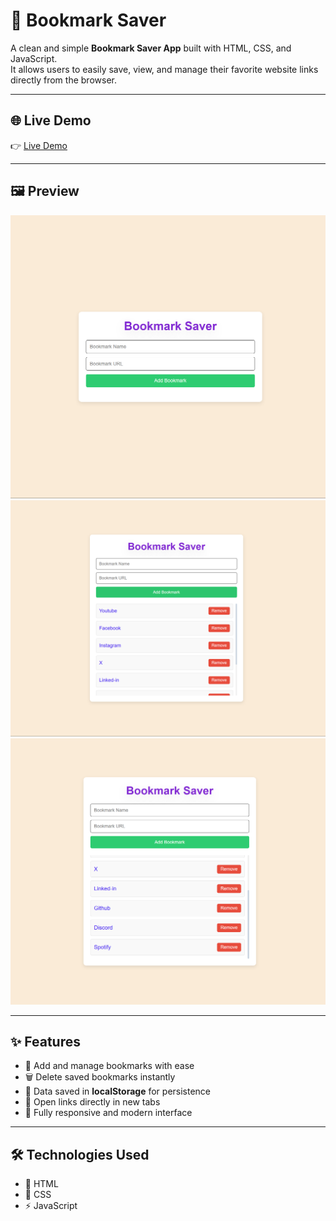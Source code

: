# 🔖 Bookmark Saver

A clean and simple **Bookmark Saver App** built with HTML, CSS, and JavaScript.  
It allows users to easily save, view, and manage their favorite website links directly from the browser.

---

## 🌐 Live Demo

👉 [Live Demo](https://bookmark-saver-xo1.netlify.app/)

---

## 🖼️ Preview

![Bookmark Saver Preview](/Image/preview.png)
![Bookmark Saver Preview](/Image/listpreview.png)
![Bookmark Saver Preview](/Image/scrollpreview.png)

---

## ✨ Features

- 🔗 Add and manage bookmarks with ease
- 🗑️ Delete saved bookmarks instantly
- 💾 Data saved in **localStorage** for persistence
- 🧭 Open links directly in new tabs
- 📱 Fully responsive and modern interface

---

## 🛠️ Technologies Used

- 🧱 HTML
- 🎨 CSS
- ⚡ JavaScript
